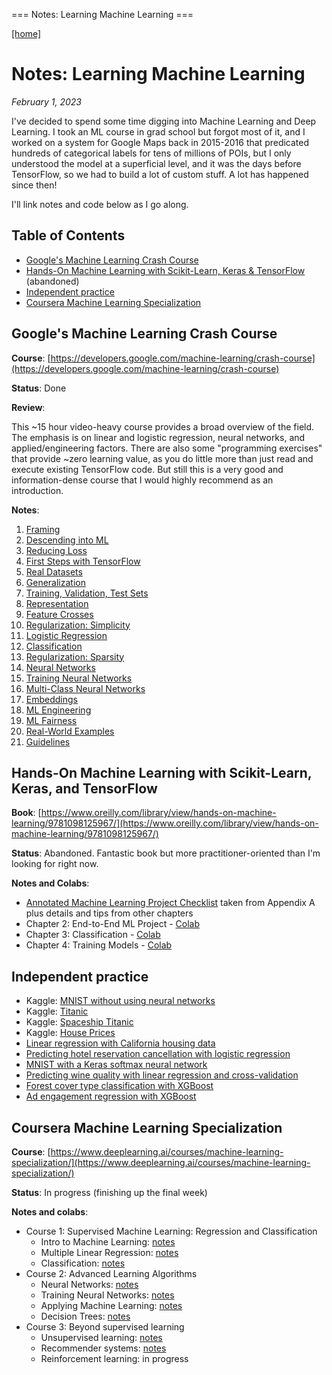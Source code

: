 === Notes: Learning Machine Learning ===


[[home]](/)

# Notes: Learning Machine Learning

_February 1, 2023_

I've decided to spend some time digging into Machine Learning and Deep Learning.
I took an ML course in grad school but forgot most of it, and I worked on a
system for Google Maps back in 2015-2016 that predicated hundreds of categorical
labels for tens of millions of POIs, but I only understood the model at a
superficial level, and it was the days before TensorFlow, so we had to build a
lot of custom stuff. A lot has happened since then!

I'll link notes and code below as I go along.

## Table of Contents

-   [Google's Machine Learning Crash Course](#google-s-machine-learning-crash-course)
-   [Hands-On Machine Learning with Scikit-Learn, Keras & TensorFlow](#hands-on-machine-learning-with-scikit-learn-keras-and-tensorflow) (abandoned)
-   [Independent practice](#independent-practice)
-   [Coursera Machine Learning Specialization](#coursera-machine-learning-specialization)

## Google's Machine Learning Crash Course

**Course**: [https://developers.google.com/machine-learning/crash-course](https://developers.google.com/machine-learning/crash-course)

**Status**: Done

**Review**:

This ~15 hour video-heavy course provides a broad overview of the field. The
emphasis is on linear and logistic regression, neural networks, and
applied/engineering factors. There are also some "programming exercises" that
provide ~zero learning value, as you do little more than just read and execute
existing TensorFlow code. But still this is a very good and information-dense
course that I would highly recommend as an introduction.

**Notes**:

1. [Framing](/mlcc/mlcc-1-framing.pdf)
2. [Descending into ML](/mlcc/mlcc-2-descending-into-ml.pdf)
3. [Reducing Loss](/mlcc/mlcc-3-reducing-loss.pdf)
4. [First Steps with TensorFlow](/mlcc/mlcc-4-first-steps-tf.pdf)
5. [Real Datasets](/mlcc/mlcc-5-real-dataset.pdf)
6. [Generalization](/mlcc/mlcc-6-generalization.pdf)
7. [Training, Validation, Test Sets](/mlcc/mlcc-7-train-validate-test.pdf)
8. [Representation](/mlcc/mlcc-8-representation.pdf)
9. [Feature Crosses](/mlcc/mlcc-9-feature-crosses.pdf)
10. [Regularization: Simplicity](/mlcc/mlcc-10-regularization-simplicity.pdf)
11. [Logistic Regression](/mlcc/mlcc-11-logistic-regression.pdf)
12. [Classification](/mlcc/mlcc-12-classification.pdf)
13. [Regularization: Sparsity](/mlcc/mlcc-13-regularization-sparsity.pdf)
14. [Neural Networks](/mlcc/mlcc-14-neural-nets.pdf)
15. [Training Neural Networks](/mlcc/mlcc-15-training-neural-nets.pdf)
16. [Multi-Class Neural Networks](/mlcc/mlcc-16-multi-class-nns.pdf)
17. [Embeddings](/mlcc/mlcc-17-embeddings.pdf)
18. [ML Engineering](/mlcc/mlcc-18-ml-eng.pdf)
19. [ML Fairness](/mlcc/mlcc-19-fairness.pdf)
20. [Real-World Examples](/mlcc/mlcc-20-examples.pdf)
21. [Guidelines](/mlcc/mlcc-21-guidelines.pdf)

## Hands-On Machine Learning with Scikit-Learn, Keras, and TensorFlow

**Book**: [https://www.oreilly.com/library/view/hands-on-machine-learning/9781098125967/](https://www.oreilly.com/library/view/hands-on-machine-learning/9781098125967/)

**Status**: Abandoned. Fantastic book but more practitioner-oriented than I'm looking for right now.

**Notes and Colabs**:

-   [Annotated Machine Learning Project Checklist](/ml-project-checklist.html) taken from Appendix A plus details and tips from other chapters
-   Chapter 2: End-to-End ML Project - [Colab](https://colab.research.google.com/drive/18JrgQZ3DRNn3qXmExQKAR9kuHNKOAdnn?usp=sharing)
-   Chapter 3: Classification - [Colab](https://colab.research.google.com/drive/1mhl0SME75Fsa9fd11hDHCYJ-8D0A9OjK)
-   Chapter 4: Training Models - [Colab](https://colab.research.google.com/drive/1YBZ9bZXJqzpxEEu9rNnRLZVaY3WeOdqC)

## Independent practice

-   Kaggle: [MNIST without using neural networks](https://www.kaggle.com/dhconnelly/mnist-without-neural-nets)
-   Kaggle: [Titanic](https://www.kaggle.com/code/dhconnelly/titanic)
-   Kaggle: [Spaceship Titanic](https://www.kaggle.com/code/dhconnelly/spaceship-titanic/notebook)
-   Kaggle: [House Prices](https://www.kaggle.com/code/dhconnelly/house-prices)
-   [Linear regression with California housing data](https://colab.research.google.com/drive/1zj7b3Bzh7T9HCPQDM90zL6J0IM22Dvoa?usp=sharing)
-   [Predicting hotel reservation cancellation with logistic regression](https://colab.research.google.com/drive/1-ixQMV5EwC7emLaUO9KN9oTMV1Oz8TC7#scrollTo=NFDcZ_FO01LX)
-   [MNIST with a Keras softmax neural network](https://colab.research.google.com/drive/1kPpnrJMVmmQ_tsnacmWSXSj9GdHPXG-H)
-   [Predicting wine quality with linear regression and cross-validation](https://colab.research.google.com/drive/1oZw2dA2rFpjYHeqgLm3Ebj2QS87_Al_s)
-   [Forest cover type classification with XGBoost](https://colab.research.google.com/drive/1tCq19-iw8tLTT_foiI1w_D0YMnaBPmAx?usp=sharing)
-   [Ad engagement regression with XGBoost](https://colab.research.google.com/drive/1mWdS4MMhtpvYqjK8vQcThXS7I90fqO8E)

## Coursera Machine Learning Specialization

**Course**: [https://www.deeplearning.ai/courses/machine-learning-specialization/](https://www.deeplearning.ai/courses/machine-learning-specialization/)

**Status**: In progress (finishing up the final week)

**Notes and colabs**:

-   Course 1: Supervised Machine Learning: Regression and Classification
    -   Intro to Machine Learning: [notes](/coursera/coursera-ml-c1-wk1.pdf)
    -   Multiple Linear Regression: [notes](/coursera/coursera-ml-c1-wk2.pdf)
    -   Classification: [notes](/coursera/coursera-ml-c1-wk3.pdf)
-   Course 2: Advanced Learning Algorithms
    -   Neural Networks: [notes](/coursera/coursera-ml-c2-wk1.pdf)
    -   Training Neural Networks: [notes](/coursera/coursera-ml-c2-wk2.pdf)
    -   Applying Machine Learning: [notes](/coursera/coursera-ml-c2-wk3.pdf)
    -   Decision Trees: [notes](/coursera/coursera-ml-c2-wk4.pdf)
-   Course 3: Beyond supervised learning
    -   Unsupervised learning: [notes](/coursera/coursera-ml-c3-wk1.pdf)
    -   Recommender systems: [notes](/coursera/coursera-ml-c3-wk2.pdf)
    -   Reinforcement learning: in progress
